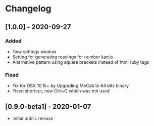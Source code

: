 # Changelog

## [1.0.0] - 2020-09-27

### Added

- New settings window
- Setting for generating readings for number kanjis
- Alternative pattern using square brackets instead of html ruby tags

### Fixed

- Fix for OSX 10.15+ by Upgrading MeCab to 64 bits binary
- Fixed shortcut, now Ctrl+G which was not used

## [0.9.0-beta1] - 2020-01-07

- Initial public release